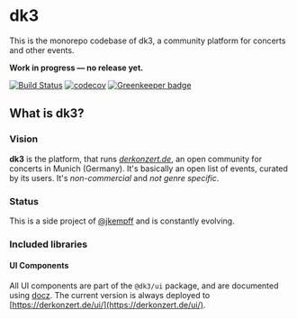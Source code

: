 # dk3

This is the monorepo codebase of dk3, a community platform for concerts and other events.

**Work in progress &mdash; no release yet.**

[![Build Status](https://travis-ci.org/derkonzert/dk3.svg?branch=master)](https://travis-ci.org/derkonzert/dk3)
[![codecov](https://codecov.io/gh/derkonzert/dk3/branch/master/graph/badge.svg)](https://codecov.io/gh/derkonzert/dk3)
[![Greenkeeper badge](https://badges.greenkeeper.io/derkonzert/dk3.svg)](https://greenkeeper.io/)

## What is dk3?

### Vision

**dk3** is the platform, that runs _[derkonzert.de](https://derkonzert.de)_, an open community for concerts in Munich (Germany). It's basically an open list of events, curated by its users. It's _non-commercial_ and _not genre specific_.

### Status

This is a side project of [@jkempff](https://github.com/jkempff) and is constantly evolving.

### Included libraries

#### UI Components

All UI components are part of the `@dk3/ui` package, and are documented using [docz](https://www.docz.site/). The current version is always deployed to [https://derkonzert.de/ui/](https://derkonzert.de/ui/).
